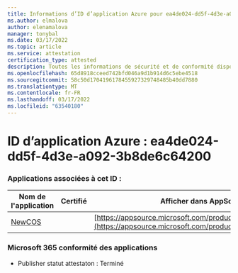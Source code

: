 ```yaml
---
title: Informations d’ID d’application Azure pour ea4de024-dd5f-4d3e-a092-3b8de6c64200
ms.author: elmalova
author: elenamalova
manager: tonybal
ms.date: 03/17/2022
ms.topic: article
ms.service: attestation
certification_type: attested
description: Toutes les informations de sécurité et de conformité disponibles pour ea4de024-dd5f-4d3e-a092-3b8de6c64200.
ms.openlocfilehash: 65d8918cceed742bfd046a9d1b914d6c5ebe4518
ms.sourcegitcommit: 58c50d1704196178455927329748485b40dd7880
ms.translationtype: MT
ms.contentlocale: fr-FR
ms.lasthandoff: 03/17/2022
ms.locfileid: "63540180"
---
```

# <a name="azure-app-id-ea4de024-dd5f-4d3e-a092-3b8de6c64200"></a>ID d’application Azure : ea4de024-dd5f-4d3e-a092-3b8de6c64200


### <a name="apps-associated-with-this-id"></a>Applications associées à cet ID :
| **Nom de l'application** | **Certifié** | **Afficher dans AppSource** |
|--------------|---------------|-----------------------|
| [NewCOS](../forward/WA200001104.md) |  | [https://appsource.microsoft.com/product/office/WA200001104](https://appsource.microsoft.com/product/office/WA200001104) |

### <a name="microsoft-365-app-compliance-status"></a>Microsoft 365 conformité des applications
- Publisher statut attestaton : Terminé
